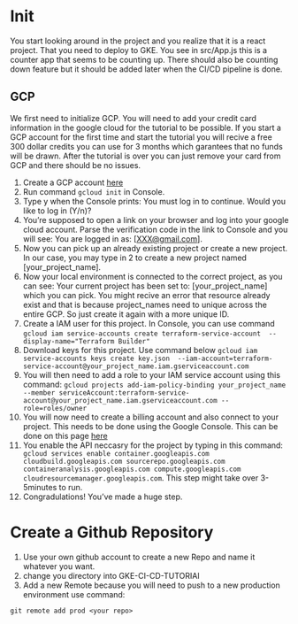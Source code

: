 # Init
You start looking around in the project and you realize that it is a react project. That you need to deploy to GKE. You see in src/App.js this is a counter app that seems to be counting up. There should also be counting down feature but it should be added later when the CI/CD pipeline is done.
## GCP

We first need to initialize GCP. You will need to add your credit card information in the google cloud for the tutorial to be possible. If you start a GCP account for the first time and start the tutorial you will recive a free 300 dollar credits you can use for 3 months which garantees that no funds will be drawn. After the tutorial is over you can just remove your card from GCP and there should be no issues.

1. Create a GCP account [here](https://cloud.google.com/free)
2. Run command ```gcloud init``` in Console.
3. Type y when the Console prints: You must log in to continue. Would you like to log in (Y/n)? 
4. You’re supposed to open a link on your browser and log into your google cloud account. Parse the verification code in the link to Console and you will see: You are logged in as: [XXX@gmail.com].
5. Now you can pick up an already existing project or create a new project. In our case, you may type in 2 to create a new project named [your_project_name].
6. Now your local environment is connected to the correct project, as you can see: Your current project has been set to: [your_project_name] which you can pick. You might recive an error that resource already exist and that is because project_names need to unique across the entire GCP. So just create it again with a more unique ID.
7. Create a IAM user for this project. In Console, you can use command 
``` gcloud iam service-accounts create terraform-service-account  --display-name="Terraform Builder" ```
8. Download keys for this project. Use command below 
``` gcloud iam service-accounts keys create key.json  --iam-account=terraform-service-account@your_project_name.iam.gserviceaccount.com ```
9. You will then need to add a role to your IAM service account using this command:
`gcloud projects add-iam-policy-binding your_project_name --member serviceAccount:terraform-service-account@your_project_name.iam.gserviceaccount.com --role=roles/owner`
10. You will now need to create a billing account and also connect to your project. This needs to be done using the Google Console. This can be done on this page
[here](https://console.cloud.google.com/home/dashboard) 
11. You enable the API neccasry for the project by typing in this command:
``` gcloud services enable container.googleapis.com cloudbuild.googleapis.com sourcerepo.googleapis.com containeranalysis.googleapis.com compute.googleapis.com cloudresourcemanager.googleapis.com```. This step might take over 3-5minutes to run.
12. Congradulations! You’ve made a huge step.


# Create a Github Repository

1. Use your own github account to create a new Repo and name it whatever you want.
2. change you directory into GKE-CI-CD-TUTORIAl
3. Add a new Remote because you will need to push to a new production environment use command:

```
git remote add prod <your repo>

```


